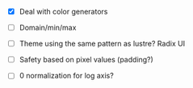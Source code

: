 
- [x] Deal with color generators
- [ ] Domain/min/max

- [ ] Theme using the same pattern as lustre? Radix UI
- [ ] Safety based on pixel values (padding?)
- [ ] 0 normalization for log axis?

